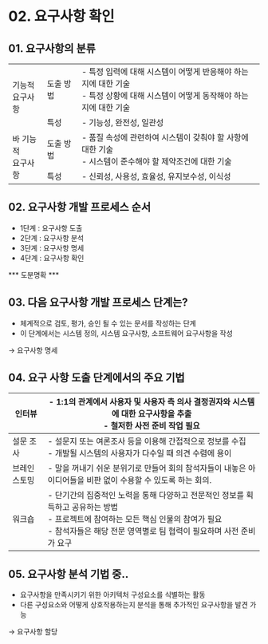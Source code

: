 # 02. 요구사항 확인

## 01. 요구사항의 분류
<table>
    <tr>
        <td rowspan=2>기능적 <br>요구사항</td><td>도출 방법</td><td>- 특정 입력에 대해 시스템이 어떻게 반응해야 하는지에 대한 기술<br>- 특정 상황에 대해 시스템이 어떻게 동작해야 하는지에 대한 기술</td>
    </tr>
    <tr>
        <td>특성</td><td>- 기능성, 완전성, 일관성</td>
    </tr>
    <tr>
        <td rowspan=2>바 기능적 <br>요구사항</td><td>도출 방법</td><td>- 품질 속성에 관련하여 시스템이 갖춰야 할 사항에 대한 기술<br>- 시스템이 준수해야 할 제약조건에 대한 기술</td>
    </tr>
    <tr>
        <td>특성</td><td>- 신뢰성, 사용성, 효율성, 유지보수성, 이식성</td>
    </tr>
</table>

## 02. 요구사항 개발 프로세스 순서
- 1단계 : 요구사항 도출
- 2단계 : 요구사항 분석
- 3단계 : 요구사항 명세
- 4단계 : 요구사항 확인

*** 도분명확 ***

## 03. 다음 요구사항 개발 프로세스 단계는?
- 체계적으로 검토, 평가, 승인 될 수 있는 문서를 작성하는 단계
- 이 단계에서는 시스템 정의, 시스템 요구사항, 소프트웨어 요구사항을 작성

→ 요구사항 명세

## 04. 요구 사항 도출 단계에서의 주요 기법
인터뷰|- 1:1의 관계에서 사용자 및 사용자 측 의사 결정권자와 시스템에 대한 요구사항을 추출<br>- 철저한 사전 준비 작업 필요
-|-
설문 조사|- 설문지 또는 여론조사 등을 이용해 간접적으로 정보를 수집<br>- 개발될 시스템의 사용자가 다수일 때 의견 수렴에 용이
브레인스토밍|- 말을 꺼내기 쉬운 분위기로 만들어 회의 참석자들이 내놓은 아이디어들을 비판 없이 수용할 수 있도록 하는 회의.
워크숍|- 단기간의 집중적인 노력을 통해 다양하고 전문적인 정보를 획득하고 공유하는 방법<br>- 프로젝트에 참여하는 모든 핵심 인물의 참여가 필요<br>- 참석자들은 해당 전문 영역별로 팀 협력이 필요하며 사전 준비가 요구

## 05. 요구사항 분석 기법 중..
- 요구사항을 만족시키기 위한 아키텍처 구성요소를 식별하는 활동
- 다른 구성요소와 어떻게 상호작용하는지 분석을 통해 추가적인 요구사항을 발견 가능

→ 요구사항 할당
